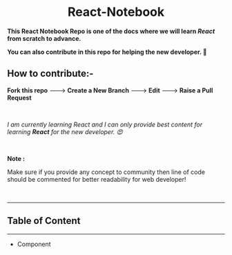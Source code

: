 ## <h1 align="center">React-Notebook</h1>

<b >This React Notebook Repo is one of the docs where we will learn <i>React</i> from scratch to advance.</b>

<b>You can also contribute in this repo for helping the new developer. 🤝</b>

<h2>How to contribute:-</h2>
<p><b>Fork this repo</b> ---> <b>Create a New Branch</b> ---> <b>Edit</b> ---> <b>Raise a Pull Request</b></p>
<br>
<p><i>I am currently learning React and I can only provide best content for learning <b>React</b> for the new developer. 😍</i></p> 
<br>

<b>Note :</b>
<p>Make sure if you provide any concept to community then line of code should be commented for better readability for web developer!</p>

<br>
<hr>
<h2>Table of Content</h2>
<hr>

<ul>
<li>Component</li>
</ul>
